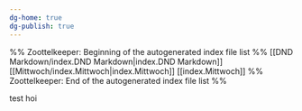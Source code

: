 ```yaml
---
dg-home: true
dg-publish: true
---
```

%% Zoottelkeeper: Beginning of the autogenerated index file list  %%
 [[DND Markdown/index.DND Markdown|index.DND Markdown]]
 [[Mittwoch/index.Mittwoch|index.Mittwoch]]
 [[index.Mittwoch]]
%% Zoottelkeeper: End of the autogenerated index file list  %%



test
hoi